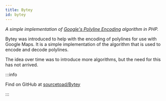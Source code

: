```yaml
---
title: Bytey
id: bytey
---
```


_A simple implementation of [Google's Polyline Encoding](https://developers.google.com/maps/documentation/utilities/polylinealgorithm) algorithm in PHP._

Bytey was introduced to help with the encoding of polylines for use with Google Maps. It is a simple implementation of the algorithm that is used to encode and decode polylines.

The idea over time was to introduce more algorithms, but the need for this has not arrived.

:::info

Find on GitHub at [sourcetoad/Bytey](https://github.com/sourcetoad/Bytey)

:::